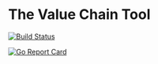 # The Value Chain Tool 

[![Build Status](https://travis-ci.org/valuechaintool/valuechaintool.svg?branch=master)](https://travis-ci.org/valuechaintool/valuechaintool)

[![Go Report Card](https://goreportcard.com/badge/github.com/valuechaintool/valuechaintool)](https://goreportcard.com/report/github.com/valuechaintool/valuechaintool)
